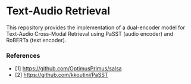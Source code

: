 # Text-Audio Retrieval

This repository provides the implementation of a dual-encoder model for Text-Audio Cross-Modal Retrieval using PaSST (audio encoder) and RoBERTa (text encoder).

### References

- [1] https://github.com/OptimusPrimus/salsa
- [2] https://github.com/kkoutini/PaSST
